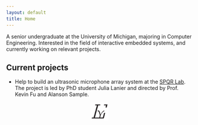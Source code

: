 ```yaml
---
layout: default
title: Home
---
```


A senior undergraduate at the University of Michigan, majoring in Computer
Engineering. Interested in the field of interactive embedded systems, and
currently working on relevant projects.

## Current projects

- Help to build an ultrasonic microphone array system at the [SPQR
  Lab](https://spqr.eecs.umich.edu/). The project is led by PhD student Julia
  Lanier and directed by Prof. Kevin Fu and Alanson Sample.

<p align="center">
  <img width="48" height="48" src="public/imgs/yatian_liu_logo.svg">
</p>
